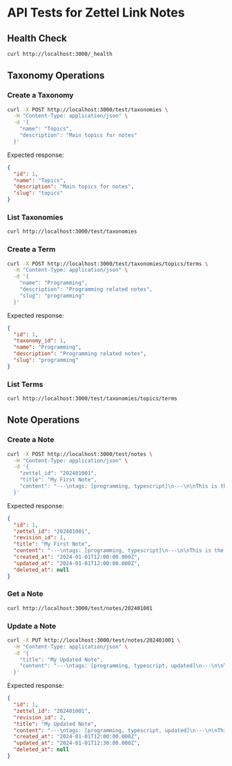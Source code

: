 # API Tests for Zettel Link Notes

## Health Check
```bash
curl http://localhost:3000/_health
```

## Taxonomy Operations

### Create a Taxonomy
```bash
curl -X POST http://localhost:3000/test/taxonomies \
  -H "Content-Type: application/json" \
  -d '{
    "name": "Topics",
    "description": "Main topics for notes"
  }'
```

Expected response:
```json
{
  "id": 1,
  "name": "Topics",
  "description": "Main topics for notes",
  "slug": "topics"
}
```

### List Taxonomies
```bash
curl http://localhost:3000/test/taxonomies
```

### Create a Term
```bash
curl -X POST http://localhost:3000/test/taxonomies/topics/terms \
  -H "Content-Type: application/json" \
  -d '{
    "name": "Programming",
    "description": "Programming related notes",
    "slug": "programming"
  }'
```

Expected response:
```json
{
  "id": 1,
  "taxonomy_id": 1,
  "name": "Programming",
  "description": "Programming related notes",
  "slug": "programming"
}
```

### List Terms
```bash
curl http://localhost:3000/test/taxonomies/topics/terms
```

## Note Operations

### Create a Note
```bash
curl -X POST http://localhost:3000/test/notes \
  -H "Content-Type: application/json" \
  -d '{
    "zettel_id": "202401001",
    "title": "My First Note",
    "content": "---\ntags: [programming, typescript]\n---\n\nThis is the content of my first note."
  }'
```

Expected response:
```json
{
  "id": 1,
  "zettel_id": "202401001",
  "revision_id": 1,
  "title": "My First Note",
  "content": "---\ntags: [programming, typescript]\n---\n\nThis is the content of my first note.",
  "created_at": "2024-01-01T12:00:00.000Z",
  "updated_at": "2024-01-01T12:00:00.000Z",
  "deleted_at": null
}
```

### Get a Note
```bash
curl http://localhost:3000/test/notes/202401001
```

### Update a Note
```bash
curl -X PUT http://localhost:3000/test/notes/202401001 \
  -H "Content-Type: application/json" \
  -d '{
    "title": "My Updated Note",
    "content": "---\ntags: [programming, typescript, updated]\n---\n\nThis is the updated content of my first note."
  }'
```

Expected response:
```json
{
  "id": 1,
  "zettel_id": "202401001",
  "revision_id": 2,
  "title": "My Updated Note",
  "content": "---\ntags: [programming, typescript, updated]\n---\n\nThis is the updated content of my first note.",
  "created_at": "2024-01-01T12:00:00.000Z",
  "updated_at": "2024-01-01T12:30:00.000Z",
  "deleted_at": null
}
```
